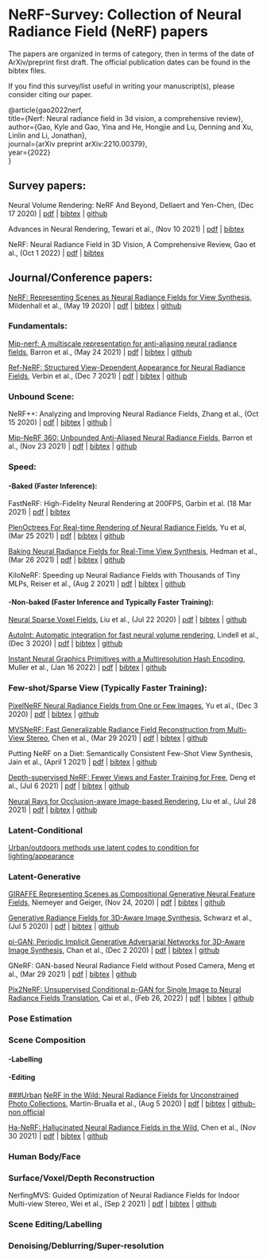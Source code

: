 # NeRF-Survey: Collection of Neural Radiance Field (NeRF) papers


The papers are organized in terms of category, then in terms of the date of ArXiv/preprint first draft. The official publication dates can be found in the bibtex files. 

If you find this survey/list useful in writing your manuscript(s), please consider citing our paper. 

@article{gao2022nerf,<br>
  title={Nerf: Neural radiance field in 3d vision, a comprehensive review},<br>
  author={Gao, Kyle and Gao, Yina and He, Hongjie and Lu, Denning and Xu, Linlin and Li, Jonathan},<br>
  journal={arXiv preprint arXiv:2210.00379},<br>
  year={2022}<br>
}<br>


## Survey papers:

Neural Volume Rendering: NeRF And Beyond, Dellaert and Yen-Chen, (Dec 17 2020) | [pdf](https://arxiv.org/abs/2101.05204) | [bibtex](https://github.com/kyle-gao/NeRF-Survey/blob/main/Citations/dellaert2020neural) | [github](https://github.com/yenchenlin/awesome-NeRF)

Advances in Neural Rendering, Tewari et al., (Nov 10 2021) | [pdf](https://arxiv.org/abs/2111.05849) | [bibtex](https://github.com/kyle-gao/NeRF-Survey/blob/main/Citations/tewari2022advances)

NeRF: Neural Radiance Field in 3D Vision, A Comprehensive Review, Gao et al., (Oct 1 2022) | [pdf](https://arxiv.org/abs/2210.00379) | [bibtex](https://github.com/kyle-gao/NeRF-Survey/blob/main/Citations/gao2022nerf)

## Journal/Conference papers:

[NeRF: Representing Scenes as Neural Radiance Fields for View Synthesis](https://www.matthewtancik.com/nerf), Mildenhall et al., (May 19 2020) | [pdf](https://arxiv.org/abs/2003.08934) | [bibtex](https://github.com/kyle-gao/NeRF-Survey/blob/main/Citations/mildenhall2021nerf) | [github](https://github.com/bmild/nerf)

### Fundamentals:

[Mip-nerf: A multiscale representation for anti-aliasing neural radiance fields](https://jonbarron.info/mipnerf/), Barron et al., (May 24 2021) | [pdf](https://arxiv.org/abs/2103.13415) | [bibtex](https://github.com/kyle-gao/NeRF-Survey/blob/main/Citations/barron2021mip) | [github](https://github.com/google/mipnerf)

[Ref-NeRF: Structured View-Dependent Appearance for Neural Radiance Fields](https://dorverbin.github.io/refnerf/), Verbin et al., (Dec 7 2021) | [pdf](https://arxiv.org/abs/2112.03907) | [bibtex](https://github.com/kyle-gao/NeRF-Survey/blob/main/Citations/verbin2022ref) | [github](https://github.com/google-research/multinerf)

### Unbound Scene:
NeRF++: Analyzing and Improving Neural Radiance Fields, Zhang et al., (Oct 15 2020) | [pdf](https://arxiv.org/abs/2010.07492) | [bibtex](https://github.com/kyle-gao/NeRF-Survey/blob/main/Citations/zhang2020nerf%2B%2B) | [github](https://github.com/Kai-46/nerfplusplus) |

[Mip-NeRF 360: Unbounded Anti-Aliased Neural Radiance Fields](https://jonbarron.info/mipnerf360/), Barron et al., (Nov 23 2021) | [pdf](https://arxiv.org/abs/2111.12077) | [bibtex](https://github.com/kyle-gao/NeRF-Survey/blob/main/Citations/barron2022mip) | [github](https://github.com/google-research/multinerf)


### Speed:

#### -Baked (Faster Inference):

FastNeRF: High-Fidelity Neural Rendering at 200FPS, Garbin et al. (18 Mar 2021) | [pdf](https://arxiv.org/abs/2103.10380) | [bibtex](https://github.com/kyle-gao/NeRF-Survey/blob/main/Citations/garbin2021fastnerf)

[PlenOctrees For Real-time Rendering of Neural Radiance Fields](https://alexyu.net/plenoctrees/), Yu et al, (Mar 25 2021) | [pdf](https://arxiv.org/abs/2103.14024) | [bibtex](https://github.com/kyle-gao/NeRF-Survey/blob/main/Citations/yu2021plenoctrees) | [github](https://github.com/sxyu/plenoctree)

[Baking Neural Radiance Fields for Real-Time View Synthesis](https://phog.github.io/snerg/), Hedman et al., (Mar 26 2021) | [pdf](https://arxiv.org/abs/2103.14645) | [bibtex](https://github.com/kyle-gao/NeRF-Survey/blob/main/Citations/hedman2021baking) | [github](https://github.com/google-research/google-research/tree/master/snerg)

KiloNeRF: Speeding up Neural Radiance Fields with Thousands of Tiny MLPs, Reiser et al., (Aug 2 2021) | [pdf](https://arxiv.org/abs/2103.13744) | [bibtex](https://github.com/kyle-gao/NeRF-Survey/blob/main/Citations/reiser2021kilonerf) | [github](https://github.com/creiser/kilonerf)

#### -Non-baked (Faster Inference and Typically Faster Training):

[Neural Sparse Voxel Fields](https://lingjie0206.github.io/papers/NSVF/), Liu et al., (Jul 22 2020) | [pdf](https://arxiv.org/abs/2007.11571) | [bibtex](https://github.com/kyle-gao/NeRF-Survey/blob/main/Citations/liu2020neural) | [github](https://github.com/facebookresearch/NSVF)

[AutoInt: Automatic integration for fast neural volume rendering](https://davidlindell.com/publications/autoint), Lindell et al., (Dec 3 2020) | [pdf](https://arxiv.org/abs/2012.01714) | [bibtex](https://github.com/kyle-gao/NeRF-Survey/blob/main/Citations/lindell2021autoint) | [github](https://github.com/computational-imaging/automatic-integration)

[Instant Neural Graphics Primitives with a Multiresolution Hash Encoding](https://nvlabs.github.io/instant-ngp/), Muller et al., (Jan 16 2022) | [pdf](https://arxiv.org/abs/2201.05989) | [bibtex](https://github.com/kyle-gao/NeRF-Survey/blob/main/Citations/muller2022instant) | [github](https://github.com/NVlabs/instant-ngp)


### Few-shot/Sparse View (Typically Faster Training):
[PixelNeRF Neural Radiance Fields from One or Few Images](https://alexyu.net/pixelnerf/), Yu et al., (Dec 3 2020) | [pdf](https://arxiv.org/abs/2012.02190) | [bibtex](https://github.com/kyle-gao/NeRF-Survey/new/main/Citations/yu2021pixelnerf) | [github](https://github.com/sxyu/pixel-nerf)

[MVSNeRF: Fast Generalizable Radiance Field Reconstruction from Multi-View Stereo](https://apchenstu.github.io/mvsnerf/), Chen et al., (Mar 29 2021) | [pdf](https://arxiv.org/abs/2103.15595) | [bibtex](https://github.com/kyle-gao/NeRF-Survey/new/main/Citations/chen2021mvsnerf) | [github](https://github.com/apchenstu/mvsnerf)

Putting NeRF on a Diet: Semantically Consistent Few-Shot View Synthesis, Jain et al., (April 1 2021) | [pdf](https://arxiv.org/abs/2104.00677) | [bibtex](https://github.com/kyle-gao/NeRF-Survey/new/main/Citations/jain2021putting) | [github](https://github.com/ajayjain/DietNeRF)

[Depth-supervised NeRF: Fewer Views and Faster Training for Free](https://www.cs.cmu.edu/~dsnerf/), Deng et al., (Jul 6 2021) | [pdf](https://arxiv.org/abs/2107.02791) | [bibtex](https://github.com/kyle-gao/NeRF-Survey/new/main/Citations/deng2022depth) | [github](https://github.com/dunbar12138/DSNeRF)

[Neural Rays for Occlusion-aware Image-based Rendering](https://liuyuan-pal.github.io/NeuRay/), Liu et al., (Jul 28 2021) | [pdf](https://arxiv.org/abs/2107.13421) | [bibtex](https://github.com/kyle-gao/NeRF-Survey/new/main/Citations/liu2022neural) | [github](https://github.com/liuyuan-pal/NeuRay)



### Latent-Conditional 
[Urban/outdoors methods use latent codes to condition for lighting/appearance](https://github.com/kyle-gao/NeRF-Survey/edit/main/README.md)

### Latent-Generative
[GIRAFFE Representing Scenes as Compositional Generative Neural Feature Fields](https://m-niemeyer.github.io/project-pages/giraffe/index.html), Niemeyer and Geiger, (Nov 24, 2020) | [pdf](https://arxiv.org/abs/2011.12100) | [bibtex](https://github.com/kyle-gao/NeRF-Survey/new/main/Citations/niemeyer2021giraffe) | [github](https://github.com/autonomousvision/giraffe)

[Generative Radiance Fields for 3D-Aware Image Synthesis](https://autonomousvision.github.io/graf/), Schwarz et al., (Jul 5 2020) | [pdf](https://arxiv.org/abs/2007.02442) | [bibtex](https://github.com/kyle-gao/NeRF-Survey/blob/main/Citations/schwarz2020graf) | [github](https://github.com/autonomousvision/graf)

[pi-GAN: Periodic Implicit Generative Adversarial Networks for 3D-Aware Image Synthesis](https://marcoamonteiro.github.io/pi-GAN-website/), Chan et al., (Dec 2 2020) | [pdf](https://arxiv.org/abs/2012.00926) | [bibtex](https://github.com/kyle-gao/NeRF-Survey/new/main/Citations/chan2021pi) | [github](https://github.com/marcoamonteiro/pi-GAN)

GNeRF: GAN-based Neural Radiance Field without Posed Camera, Meng et al., (Mar 29 2021) | [pdf](https://arxiv.org/abs/2103.15606) | [bibtex](https://github.com/kyle-gao/NeRF-Survey/new/main/Citations/meng2021gnerf) | [github](https://github.com/quan-meng/gnerf)

[Pix2NeRF: Unsupervised Conditional p-GAN for Single Image to Neural Radiance Fields Translation](https://vas.mpi-inf.mpg.de/pix2nerf/), Cai et al., (Feb 26, 2022) | [pdf](https://arxiv.org/abs/2202.13162) | [bibtex](https://github.com/kyle-gao/NeRF-Survey/new/main/Citations/cai2022pix2nerf) | [github](https://github.com/primecai/Pix2NeRF)



### Pose Estimation

### Scene Composition

#### -Labelling

#### -Editing



[###Urban](###Urban)
[NeRF in the Wild: Neural Radiance Fields for Unconstrained Photo Collections](https://nerf-w.github.io/), Martin-Brualla et al., (Aug 5 2020) | [pdf](https://arxiv.org/abs/2008.02268) | [bibtex](https://github.com/kyle-gao/NeRF-Survey/blob/main/Citations/martin2021nerf) | [github-non official](https://github.com/kwea123/nerf_pl)

[Ha-NeRF: Hallucinated Neural Radiance Fields in the Wild](https://rover-xingyu.github.io/Ha-NeRF/), Chen et al., (Nov 30 2021) | [pdf](https://arxiv.org/abs/2111.15246) | [bibtex](https://github.com/kyle-gao/NeRF-Survey/new/main/Citations/chen2022hallucinated) | [github](https://github.com/rover-xingyu/Ha-NeRF)

### Human Body/Face

### Surface/Voxel/Depth Reconstruction

NerfingMVS: Guided Optimization of Neural Radiance Fields for Indoor Multi-view Stereo, Wei et al., (Sep 2 2021) | [pdf](https://arxiv.org/abs/2109.01129) | [bibtex](https://github.com/kyle-gao/NeRF-Survey/blob/main/Citations/wei2021nerfingmvs) | [github](https://github.com/weiyithu/NerfingMVS)

### Scene Editing/Labelling

### Denoising/Deblurring/Super-resolution

